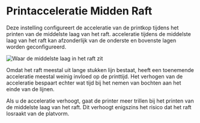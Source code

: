 Printacceleratie Midden Raft 
====
Deze instelling configureert de acceleratie van de printkop tijdens het printen van de middelste laag van het raft. acceleratie tijdens de middelste laag van het raft kan afzonderlijk van de onderste en bovenste lagen worden geconfigureerd.

![Waar de middelste laag in het raft zit](../../../articles/images/raft_dimensions_simplified.svg)

Omdat het raft meestal uit lange stukken lijn bestaat, heeft een toenemende acceleratie meestal weinig invloed op de printtijd. Het verhogen van de acceleratie bespaart echter wat tijd bij het nemen van bochten aan het einde van de lijnen.

Als u de acceleratie verhoogt, gaat de printer meer trillen bij het printen van de middelste laag van het raft. Dit verhoogt enigszins het risico dat het raft losraakt van de platvorm.